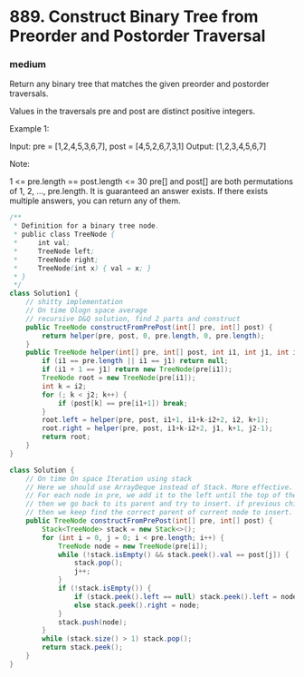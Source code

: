 # 889. Construct Binary Tree from Preorder and Postorder Traversal
### medium
Return any binary tree that matches the given preorder and postorder traversals.

Values in the traversals pre and post are distinct positive integers.

 

Example 1:

Input: pre = [1,2,4,5,3,6,7], post = [4,5,2,6,7,3,1]
Output: [1,2,3,4,5,6,7]
 

Note:

1 <= pre.length == post.length <= 30
pre[] and post[] are both permutations of 1, 2, ..., pre.length.
It is guaranteed an answer exists. If there exists multiple answers, you can return any of them.

```java
/**
 * Definition for a binary tree node.
 * public class TreeNode {
 *     int val;
 *     TreeNode left;
 *     TreeNode right;
 *     TreeNode(int x) { val = x; }
 * }
 */
class Solution1 {
    // shitty implementation
    // On time Ologn space average
    // recursive D&Q solution, find 2 parts and construct
    public TreeNode constructFromPrePost(int[] pre, int[] post) {
        return helper(pre, post, 0, pre.length, 0, pre.length);
    }
    public TreeNode helper(int[] pre, int[] post, int i1, int j1, int i2, int j2) {
        if (i1 == pre.length || i1 == j1) return null;
        if (i1 + 1 == j1) return new TreeNode(pre[i1]);
        TreeNode root = new TreeNode(pre[i1]);
        int k = i2;
        for (; k < j2; k++) {
            if (post[k] == pre[i1+1]) break;
        }
        root.left = helper(pre, post, i1+1, i1+k-i2+2, i2, k+1);
        root.right = helper(pre, post, i1+k-i2+2, j1, k+1, j2-1);
        return root;
    }
}

class Solution {
    // On time On space Iteration using stack
    // Here we should use ArrayDeque instead of Stack. More effective.
    // For each node in pre, we add it to the left until the top of the stack equals current post value, which means we have constructed the current subtree
    // then we go back to its parent and try to insert. if previous child takes left pos, we inseret the new node to the right.
    // then we keep find the correct parent of current node to insert.
    public TreeNode constructFromPrePost(int[] pre, int[] post) {
        Stack<TreeNode> stack = new Stack<>();
        for (int i = 0, j = 0; i < pre.length; i++) {
            TreeNode node = new TreeNode(pre[i]);
            while (!stack.isEmpty() && stack.peek().val == post[j]) {
                stack.pop();
                j++;
            }
            if (!stack.isEmpty()) {
                if (stack.peek().left == null) stack.peek().left = node;
                else stack.peek().right = node;
            }
            stack.push(node);
        }
        while (stack.size() > 1) stack.pop();
        return stack.peek();
    }
}
```